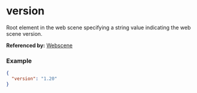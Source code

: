 # version

Root element in the web scene specifying a string value indicating the web scene version.

**Referenced by:** [Webscene](webscene.md)

### Example

```json
{
  "version": "1.20"
}
```

